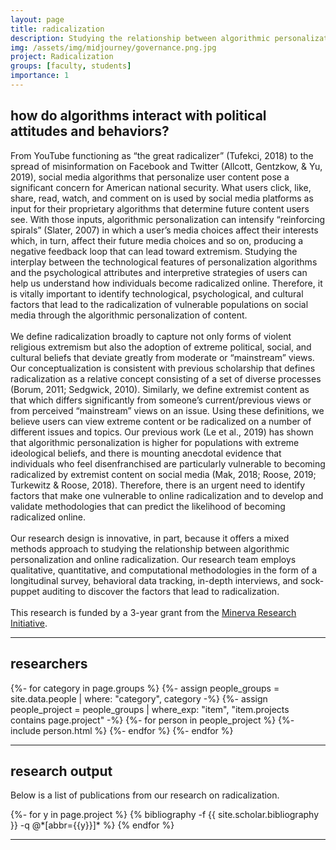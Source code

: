 ```yaml
---
layout: page
title: radicalization
description: Studying the relationship between algorithmic personalization and online radicalization
img: /assets/img/midjourney/governance.png.jpg
project: Radicalization
groups: [faculty, students]
importance: 1
---
```


<h2> how do algorithms interact with political attitudes and behaviors? </h2>
  <p style="text-align: justify">
  
From YouTube functioning as “the great radicalizer” (Tufekci, 2018) to the spread of misinformation on Facebook and Twitter (Allcott, Gentzkow, & Yu, 2019), social media algorithms that personalize user content pose a significant concern for American national security. What users click, like, share, read, watch, and comment on is used by social media platforms as input for their proprietary algorithms that determine future content users see. With those inputs, algorithmic personalization can intensify “reinforcing spirals” (Slater, 2007) in which a user’s media choices affect their interests which, in turn, affect their future media choices and so on, producing a negative feedback loop that can lead toward extremism. Studying the interplay between the technological features of personalization algorithms and the psychological attributes and interpretive strategies of users can help us understand how individuals become radicalized online. Therefore, it is vitally important to identify technological, psychological, and cultural factors that lead to the radicalization of vulnerable populations on social media through the algorithmic personalization of content. 
    <br><br>
We define radicalization broadly to capture not only forms of violent religious extremism but also the adoption of extreme political, social, and cultural beliefs that deviate greatly from moderate or “mainstream” views. Our conceptualization is consistent with previous scholarship that defines radicalization as a relative concept consisting of a set of diverse processes (Borum, 2011; Sedgwick, 2010). Similarly, we define extremist content as that which differs significantly from someone’s current/previous views or from perceived “mainstream” views on an issue. Using these definitions, we believe users can view extreme content or be radicalized on a number of different issues and topics. Our previous work (Le et al., 2019) has shown that algorithmic personalization is higher for populations with extreme ideological beliefs, and there is mounting anecdotal evidence that individuals who feel disenfranchised are particularly vulnerable to becoming radicalized by extremist content on social media (Mak, 2018; Roose, 2019; Turkewitz & Roose, 2018). Therefore, there is an urgent need to identify factors that make one vulnerable to online radicalization and to develop and validate methodologies that can predict the likelihood of becoming radicalized online. 
    <br><br>
Our research design is innovative, in part, because it offers a mixed methods approach to studying the relationship between algorithmic personalization and online radicalization. Our research team employs qualitative, quantitative, and computational methodologies in the form of a longitudinal survey, behavioral data tracking, in-depth interviews, and sock-puppet auditing to discover the factors that lead to radicalization. 
      <br><br>
This research is funded by a 3-year grant from the <a href="https://minerva.defense.gov/Research/Funded-Projects/Article/2463751/algorithmic-personalization-and-online-radicalization/">Minerva Research Initiative</a>.
 </p>
<hr>

<h2> researchers </h2>
<div class="projects">
    <div class="grid">
        {%- for category in page.groups %}
            {%- assign people_groups = site.data.people | where: "category", category -%}
            {%- assign people_project = people_groups | where_exp: "item", "item.projects contains page.project" -%}
            {%- for person in people_project %}
                {%- include person.html %}
            {%- endfor %}
        {%- endfor %}
    </div>
</div>
<hr>

<h2> research output </h2>
  <p style="text-align: justify">
    Below is a list of publications from our research on radicalization.
  </p>
<div class="publications">
{%- for y in page.project %}
{% bibliography -f {{ site.scholar.bibliography }} -q @*[abbr={{y}}]* %}
{% endfor %}
</div>
<hr>
